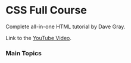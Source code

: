# CSS Full Course
Complete all-in-one HTML tutorial by Dave Gray.  

Link to the [YouTube Video](https://youtu.be/mJgBOIoGihA).

### Main Topics
